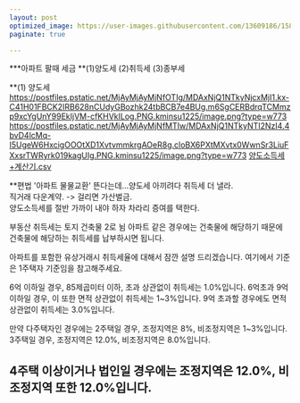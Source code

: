 ```yaml
---
layout: post
optimized_image: https://user-images.githubusercontent.com/13609186/158834851-5c5d7736-001b-448d-8bb6-eb99f2f16233.jpg
paginate: true

---
```

***아파트 팔때 세금
**(1)양도세  (2)취득세  (3)종부세

**(1) 양도세
https://postfiles.pstatic.net/MjAyMjAyMjNfOTIg/MDAxNjQ1NTkyNjcxMjI1.kx-C41H01FBCK2IRB628nCUdyGBozhk24tbBCB7e4BUg.m6SgCERBdrqTCMmzp9xcYgUnY99EkIjVM-cfKHVkILog.PNG.kminsu1225/image.png?type=w773
https://postfiles.pstatic.net/MjAyMjAyMjNfMTIw/MDAxNjQ1NTkyNTI2NzI4.4bvD4lcMq-I5UgeW6HxcigOOOtXD1XvtvmmkrgAOeR8g.cloBX6PXtMXvtx0WwnSr3LiuFXxsrTWRyrk019kagUIg.PNG.kminsu1225/image.png?type=w773
[양도소득세+계산기.csv](https://github.com/choijangwook/cjw/files/8386327/%2B.csv)

**편법
'아파트 물물교환' 뜬다는데…양도세 아끼려다 취득세 더 낼라. <BR>
직거래 다운계약.  -> 걸리면 가산벌금. <BR>
양도소득세를 절반 가까이 내야 하자 차라리 증여를 택한다. <BR>

  
​부동산 취득세는 토지 건축물 2로 뉨 아파트 같은 경우에는 건축물에 해당하기 때문에 건축물에 해당하는 취득세를 납부하시면 됩니다.

​아파트를 포함한 유상거래시 취득세율에 대해서 잠깐 설명 드리겠습니다. 여기에서 기준은 1주택자 기준임을 참고해주세요.

​6억 이하일 경우, 85제곱미터 이하, 초과 상관없이 취득세는 1.0%입니다. 6억초과 9억이하일 경우, 이 또한 면적 상관없이 취득세는 1~3%입니다. 9억 초과할 경우에도 면적 상관없이 취득세는 3.0%입니다.

​만약 다주택자인 경우에는 2주택일 경우, 조정지역은 8%, 비조정지역은 1~3%입니다. 3주택일 경우, 조정지역은 12.0%, 비조정지역은 8.0%입니다.

​4주택 이상이거나 법인일 경우에는 조정지역은 12.0%, 비조정지역 또한 12.0%입니다.
---
